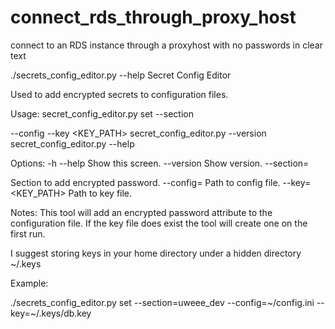 # connect_rds_through_proxy_host
connect to an RDS instance through a proxyhost with no passwords in clear text


./secrets_config_editor.py --help
Secret Config Editor

Used to add encrypted secrets to configuration files.

Usage:
  secret_config_editor.py set --section <SECTION> --config <PATH> --key <KEY_PATH>
  secret_config_editor.py --version
  secret_config_editor.py --help

Options:
  -h --help            Show this screen.
  --version            Show version.
  --section=<SECTION>  Section to add encrypted password.
  --config=<PATH>      Path to config file.
  --key=<KEY_PATH>     Path to key file.

Notes:
   This tool will add an encrypted password attribute to the configuration file. If the
   key file does exist the tool will create one on the first run.

   I suggest storing keys in your home directory under a hidden directory ~/.keys


Example:

   ./secrets_config_editor.py set --section=uweee_dev --config=~/config.ini --key=~/.keys/db.key

